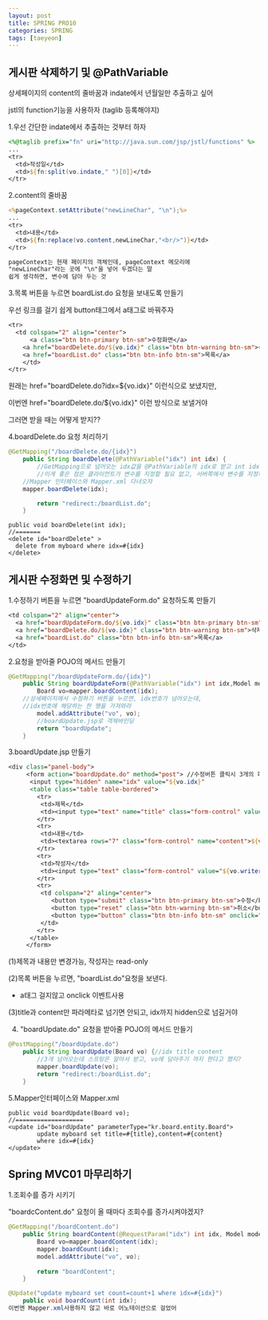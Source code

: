 ```yaml
---
layout: post
title: SPRING PRO10
categories: SPRING
tags: [taeyeon]
---
```


##   게시판 삭제하기 및 @PathVariable

상세페이지의 content의 줄바꿈과 indate에서 년월일만 추출하고 싶어

jstl의 function기능을 사용하자 (taglib 등록해야지)

1.우선 간단한 indate에서 추출하는 것부터 하자

```1=boardContent.jsp
<%@taglib prefix="fn" uri="http://java.sun.com/jsp/jstl/functions" %>
...
<tr>
  <td>작성일</td>
  <td>${fn:split(vo.indate," ")[0]}</td>
</tr>
```

2.content의 줄바꿈
```2=boardContent.jsp
<%pageContext.setAttribute("newLineChar", "\n");%>
...
<tr>
  <td>내용</td>
  <td>${fn:replace(vo.content,newLineChar,"<br/>")}</td>
</tr>

pageContext는 현재 페이지의 객체인데, pageContext 메모리에
"newLineChar"라는 곳에 "\n"을 넣어 두겠다는 말
쉽게 생각하면, 변수에 담아 두는 것
```

3.목록 버튼을 누르면 boardList.do 요청을 보내도록 만들기

우선 링크를 걸기 쉽게 button태그에서 a태그로 바꿔주자
```3=boardContent.jsp
<tr>
  <td colspan="2" align="center">
	  <a class="btn btn-primary btn-sm">수정화면</a>
  	<a href="boardDelete.do/${vo.idx}" class="btn btn-warning btn-sm">삭제</a>
  	<a href="boardList.do" class="btn btn-info btn-sm">목록</a>
	</td>
</tr>
```
원래는 href="boardDelete.do?idx=${vo.idx}" 이런식으로 보냈지만,

이번엔 href="boardDelete.do/${vo.idx}" 이런 방식으로 보낼거야 

그러면 받을 때는 어떻게 받지??

4.boardDelete.do 요청 처리하기

```4=BoardController.java
@GetMapping("/boardDelete.do/{idx}")
	public String boardDelete(@PathVariable("idx") int idx) {
		//GetMapping으로 넘어오는 idx값을 @PathVariable의 idx로 받고 int idx에 저장 
		//이게 좋은 점은 클라이언트가 변수를 지정할 필요 없고, 서버쪽에서 변수를 지정하면 되니까 편함
    //Mapper 인터페이스와 Mapper.xml 다녀오자
    mapper.boardDelete(idx);

		return "redirect:/boardList.do"; 
	}
```

```5=BoardMapper.java&xml
public void boardDelete(int idx);
//=======
<delete id="boardDelete" >
  delete from myboard where idx=#{idx}
</delete>
```

## 게시판 수정화면 및 수정하기

1.수정하기 버튼을 누르면 "boardUpdateForm.do" 요청하도록 만들기

```1=boardContent.jsp
<td colspan="2" align="center">
  <a href="boardUpdateForm.do/${vo.idx}" class="btn btn-primary btn-sm">수정화면</a>
  <a href="boardDelete.do/${vo.idx}" class="btn btn-warning btn-sm">삭제</a>
  <a href="boardList.do" class="btn btn-info btn-sm">목록</a>
</td>
```

2.요청을 받아줄 POJO의 메서드 만들기

```2=BoardController.java
@GetMapping("/boardUpdateForm.do/{idx}")
	public String boardUpdateForm(@PathVariable("idx") int idx,Model model) {
		Board vo=mapper.boardContent(idx);
    //상세페이지에서 수정하기 버튼을 누르면, idx번호가 넘어오는데,
    //idx번호에 해당하는 한 행을 가져와라
		model.addAttribute("vo", vo);
		//boardUpdate.jsp로 객체바인딩
		return "boardUpdate";
	}
```

3.boardUpdate.jsp 만들기

```3=boardUpdate.jsp
<div class="panel-body">
     <form action="boardUpdate.do" method="post"> //수정버튼 클릭시 3개의 파라메타를 넘김
      <input type="hidden" name="idx" value="${vo.idx}" 
      <table class="table table-bordered">
      	<tr>
      	 <td>제목</td>
      	 <td><input type="text" name="title" class="form-control" value="${vo.title}"/></td>
      	</tr>
      	<tr>
      	 <td>내용</td>
      	 <td><textarea rows="7" class="form-control" name="content">${vo.content}</textarea></td>
      	</tr>
      	<tr>
      	 <td>작성자</td>
      	 <td><input type="text" class="form-control" value="${vo.writer}" readonly="readonly"/></td>
      	</tr>
      	<tr>
      	 <td colspan="2" aling="center">
      	  	<button type="submit" class="btn btn-primary btn-sm">수정</button>
      	  	<button type="reset" class="btn btn-warning btn-sm">취소</button>
      	  	<button type="button" class="btn btn-info btn-sm" onclick="location.href='boardList.do'">목록</button>
      	 </td>
      	</tr>
      </table>
     </form>
```

(1)제목과 내용만 변경가능, 작성자는 read-only

(2)목록 버튼을 누르면, "boardList.do"요청을 보낸다.

- a태그 걸지않고 onclick 이벤트사용

(3)title과 content만 파라메타로 넘기면 안되고, idx까지 hidden으로 넘길거야

4. "boardUpdate.do" 요청을 받아줄 POJO의 메서드 만들기

```4=BoardController.java
@PostMapping("/boardUpdate.do")
	public String boardUpdate(Board vo) {//idx title content
		//3개 넘어오는데 스프링은 알아서 받고, vo에 담아주기 까지 한다고 했지?
		mapper.boardUpdate(vo);
		return "redirect:/boardList.do";
	}
```

5.Mapper인터페이스와 Mapper.xml
```5=BoardMapper.java&xml
public void boardUpdate(Board vo);
//===================
<update id="boardUpdate" parameterType="kr.board.entity.Board">
		update myboard set title=#{title},content=#{content} 
		where idx=#{idx}
</update>
```

## Spring MVC01 마무리하기

1.조회수를 증가 시키기

"boardcContent.do" 요청이 올 때마다 조회수를 증가시켜야겠지?

```1=BoardCotroller.java
@GetMapping("/boardContent.do")
	public String boardContent(@RequestParam("idx") int idx, Model model) {
		Board vo=mapper.boardContent(idx);
		mapper.boardCount(idx);
		model.addAttribute("vo", vo);
		
		return "boardContent";
	}
```

```2=BoardMapper.java
@Update("update myboard set count=count+1 where idx=#{idx}")
	public void boardCount(int idx);
이번엔 Mapper.xml사용하지 않고 바로 어노테이션으로 걸었어
```

